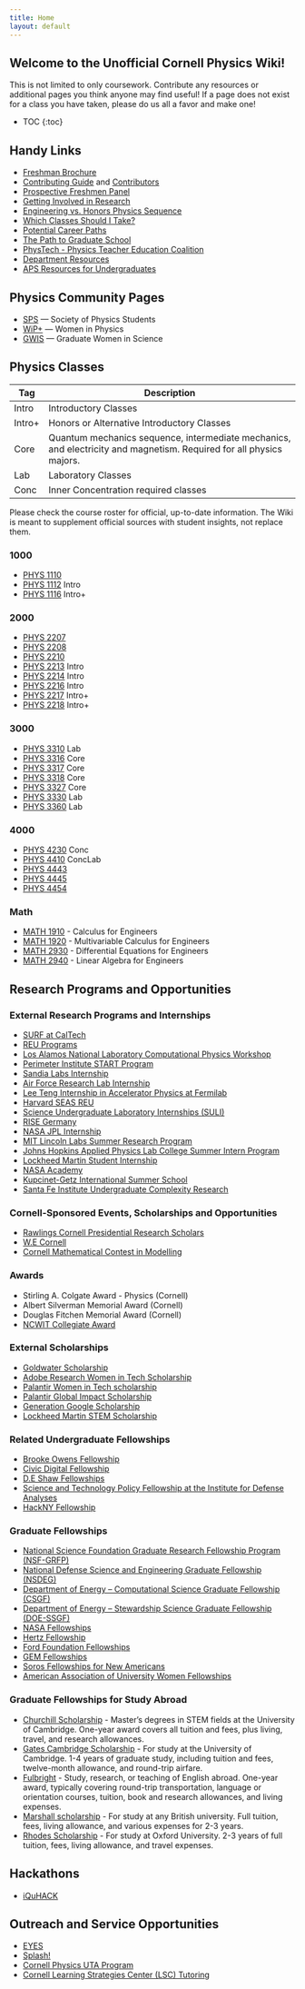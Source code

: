 ```yaml
---
title: Home
layout: default
---
```

<link rel="stylesheet" href="main.css">

## Welcome to the Unofficial Cornell Physics Wiki!

This is not limited to only coursework. Contribute any resources or additional pages you think anyone may find useful! If a page does not exist for a class you have taken, please do us all a favor and make one!

* TOC
{:toc}

## Handy Links

- [Freshman Brochure](https://cornell.app.box.com/s/z6c279yo0r3kp8hzskgmvqyqhli8wemf)
- [Contributing Guide](/contributing_guide.html) and [Contributors](/contributors.html)
- [Prospective Freshmen Panel](https://drive.google.com/file/d/1H8pdaKa5sEt5G8hvo-V2zcQc2HdVRFnf/view?usp=sharing)
- [Getting Involved in Research](https://docs.google.com/presentation/d/1T_JWGTbslsuo953fDwLijQ_krZxoutNPhexjozLt3G8/edit?usp=sharing)
- [Engineering vs. Honors Physics Sequence](/engineering_vs_honors.html)
- [Which Classes Should I Take?](/which_class.html)
- [Potential Career Paths](/career_paths.html)
- [The Path to Graduate School](/grad_school.html)
- [PhysTech - Physics Teacher Education Coalition](http://phystec.physics.cornell.edu)
- [Department Resources](https://physics.cornell.edu/general-resources)
- [APS Resources for Undergraduates](https://www.aps.org/programs/education/undergrad/students/)

## Physics Community Pages

- [SPS](https://www.spscornell.org) — Society of Physics Students
- [WiP+](https://physics.cornell.edu/women-in-physics) — Women in Physics
- [GWIS](https://gwiscornell.wordpress.com) — Graduate Women in Science

## Physics Classes

| Tag                            | Description                               |
| ------------------------------ | ----------------------------------------- |
| <span class="tag ml-1/2">Intro</span>  | Introductory Classes |
| <span class="tag ml-1/2">Intro+</span> | Honors or Alternative Introductory Classes |
| <span class="tag ml-1/2">Core</span> | Quantum mechanics sequence, intermediate mechanics, and electricity and magnetism. Required for all physics majors. |
| <span class="tag ml-1/2">Lab</span> | Laboratory Classes |
| <span class="tag ml-1/2">Conc</span> | Inner Concentration required classes |

Please check the course roster for official, up-to-date information. The Wiki is meant to supplement official sources with student insights, not replace them.

### 1000

- [PHYS 1110](/classes/PHYS1110.html)
- [PHYS 1112](/classes/PHYS1112.html) <span class="tag">Intro</span>
- [PHYS 1116](/classes/PHYS1116.html) <span class="tag">Intro+</span>

### 2000

- [PHYS 2207](/classes/PHYS2207.html)
- [PHYS 2208](/classes/PHYS2208.html)
- [PHYS 2210](/classes/PHYS2210.html)
- [PHYS 2213](/classes/PHYS2213.html) <span class="tag">Intro</span>
- [PHYS 2214](/classes/PHYS2214.html) <span class="tag">Intro</span>
- [PHYS 2216](/classes/PHYS2216.html) <span class="tag">Intro</span>
- [PHYS 2217](/classes/PHYS2217.html) <span class="tag">Intro+</span>
- [PHYS 2218](/classes/PHYS2218.html) <span class="tag">Intro+</span>

### 3000

- [PHYS 3310](/classes/PHYS3310.html) <span class="tag">Lab</span>
- [PHYS 3316](/classes/PHYS3316.html) <span class="tag">Core</span>
- [PHYS 3317](/classes/PHYS3317.html) <span class="tag">Core</span>
- [PHYS 3318](/classes/PHYS3318.html) <span class="tag">Core</span>
- [PHYS 3327](/classes/PHYS3327.html) <span class="tag">Core</span>
- [PHYS 3330](/classes/PHYS3330.html) <span class="tag">Lab</span>
- [PHYS 3360](/classes/PHYS3360.html) <span class="tag">Lab</span>

### 4000
- [PHYS 4230](/classes/PHYS4230.html) <span class="tag">Conc</span>
- [PHYS 4410](/classes/PHYS4410.html) <span class="tag">Conc</span><span class="tag">Lab</span>
- [PHYS 4443](/classes/PHYS4443.html)
- [PHYS 4445](/classes/PHYS4445.html)  
- [PHYS 4454](/classes/PHYS4454.html)

### Math

- [MATH 1910](/classes/MATH1910.html) - Calculus for Engineers
- [MATH 1920](/classes/MATH1920.html) - Multivariable Calculus for Engineers
- [MATH 2930](/classes/MATH2930.html) - Differential Equations for Engineers
- [MATH 2940](/classes/MATH2940.html) - Linear Algebra for Engineers

## Research Programs and Opportunities

### External Research Programs and Internships
- [SURF at CalTech](https://sfp.caltech.edu/undergraduate-research/programs/surf)
- [REU Programs](https://www.nsf.gov/crssprgm/reu/list_result.jsp?unitid=69)
- [Los Alamos National Laboratory Computational Physics Workshop](https://www.lanl.gov/org/padwp/adx/computational-physics/summer-workshop/index.php)
- [Perimeter Institute START Program](https://perimeterinstitute.ca/psi-start-program)
- [Sandia Labs Internship](https://www.sandia.gov/careers/career-possibilities/students-and-postdocs/internships-co-ops/)
- [Air Force Research Lab Internship](https://www.griffissinstitute.org/who-we-work-with/afrl/summer-internship)
- [Lee Teng Internship in Accelerator Physics at Fermilab](https://internships.fnal.gov/lee-teng-undergraduate-internship/)
- [Harvard SEAS REU](https://www.seas.harvard.edu/office-education-outreach-community-programs/research-experience-undergraduates-reu)
- [Science Undergraduate Laboratory Internships (SULI)](https://science.osti.gov/wdts/suli)
- [RISE Germany](https://www.daad.de/rise/en/rise-germany/)
- [NASA JPL Internship](https://www.jpl.nasa.gov/edu/intern/)
- [MIT Lincoln Labs Summer Research Program](https://www.ll.mit.edu/careers/student-opportunities/summer-research-program)
- [Johns Hopkins Applied Physics Lab College Summer Intern Program](https://www.jhuapl.edu/careers/internships)
- [Lockheed Martin Student Internship](https://www.lockheedmartinjobs.com/college-students)
- [NASA Academy](https://www.academyapp.com)
- [Kupcinet-Getz International Summer School](https://www.weizmann.ac.il/feinberg/admissions/kupcinet-getz-international-summer-school/about-program-0)
- [Santa Fe Institute Undergraduate Complexity Research](https://www.santafe.edu/engage/learn/programs/undergraduate-complexity-research)

### Cornell-Sponsored Events, Scholarships and Opportunities
- [Rawlings Cornell Presidential Research Scholars](https://scl.cornell.edu/get-involved/cornell-commitment/rawlings-cornell-presidential-research-scholars)
- [W.E Cornell](https://crea.cornell.edu/project/w-e-cornell/)
- [Cornell Mathematical Contest in Modelling](https://e.math.cornell.edu/sites/mcm/)

### Awards
- Stirling A. Colgate Award - Physics (Cornell)
- Albert Silverman Memorial Award (Cornell)
- Douglas Fitchen Memorial Award (Cornell)
- [NCWIT Collegiate Award](https://www.aspirations.org/award-programs/aic-collegiate-award)

### External Scholarships
- [Goldwater Scholarship](https://goldwaterscholarship.gov)
- [Adobe Research Women in Tech Scholarship](https://research.adobe.com/scholarship/)
- [Palantir Women in Tech scholarship](https://www.palantir.com/careers/students/scholarship/wit-north-america/)
- [Palantir Global Impact Scholarship](https://www.palantir.com/careers/students/scholarship/global-impact/)
- [Generation Google Scholarship](https://buildyourfuture.withgoogle.com/scholarships/generation-google-scholarship/)
- [Lockheed Martin STEM Scholarship](https://www.lockheedmartin.com/en-us/who-we-are/communities/stem-education/lm-scholarship-program.html)

### Related Undergraduate Fellowships
- [Brooke Owens Fellowship](http://www.brookeowensfellowship.org)
- [Civic Digital Fellowship](https://www.codingitforward.com/summer-fellowships)
- [D.E Shaw Fellowships](https://fellowships.deshaw.com)
- [Science and Technology Policy Fellowship at the Institute for Defense Analyses](https://www.ida.org/en/careers/students-and-recent-graduates/summer-associate-internships-and-fellowships/science-policy-fellowship)
- [HackNY Fellowship](https://hackny.org/fellows-program)

### Graduate Fellowships
- [National Science Foundation Graduate Research Fellowship Program (NSF-GRFP)](https://www.nsfgrfp.org)
- [National Defense Science and Engineering Graduate Fellowship (NSDEG)](https://ndseg.sysplus.com)
- [Department of Energy – Computational Science Graduate Fellowship (CSGF)](https://www.krellinst.org/csgf/)
- [Department of Energy – Stewardship Science Graduate Fellowship (DOE-SSGF)](https://www.krellinst.org/ssgf/about-doe-nnsa-ssgf)
- [NASA Fellowships](https://science.nasa.gov/learners/learner-opportunities#grad)
- [Hertz Fellowship](https://www.hertzfoundation.org)
- [Ford Foundation Fellowships](https://sites.nationalacademies.org/PGA/FordFellowships/index.htm)
- [GEM Fellowships](https://www.gemfellowship.org/gem-fellowship-program/)
- [Soros Fellowships for New Americans](https://www.pdsoros.org)
- [American Association of University Women Fellowships](https://www.aauw.org/resources/programs/fellowships-grants/)

### Graduate Fellowships for Study Abroad
- [Churchill Scholarship](https://scl.cornell.edu/get-involved/career-services/graduate-and-professional-study/fellowships/prestigious-fellowships/fellowship-competitions/churchill-scholarship) - Master’s degrees in STEM fields at the University of Cambridge. One-year award covers all tuition and fees, plus living, travel, and research allowances.
- [Gates Cambridge Scholarship](https://scl.cornell.edu/get-involved/career-services/graduate-and-professional-study/fellowships/prestigious-fellowships/fellowship-competitions/gates-cambridge-scholarship) - For study at the University of Cambridge. 1-4 years of graduate study, including tuition and fees, twelve-month allowance, and round-trip airfare.
- [Fulbright](https://scl.cornell.edu/get-involved/career-services/graduate-and-professional-study/fellowships/prestigious-fellowships/fellowship-competitions/fulbright-scholarship) - Study, research, or teaching of English abroad. One-year award, typically covering round-trip transportation, language or orientation courses, tuition, book and research allowances, and living expenses.
- [Marshall scholarship](https://scl.cornell.edu/get-involved/career-services/graduate-and-professional-study/fellowships/prestigious-fellowships/fellowship-competitions/marshall-scholarship) - For study at any British university. Full tuition, fees, living allowance, and various expenses for 2-3 years.
- [Rhodes Scholarship](https://scl.cornell.edu/get-involved/career-services/graduate-and-professional-study/fellowships/prestigious-fellowships/fellowship-competitions/rhodes-scholarship) - For study at Oxford University. 2-3 years of full tuition, fees, living allowance, and travel expenses.

## Hackathons

- [iQuHACK](https://www.iquise.mit.edu/iQuHACK/2022-01-28)

## Outreach and Service Opportunities

- [EYES](https://sites.google.com/site/cornelleyes/)
- [Splash!](https://cornell.learningu.org)
- [Cornell Physics UTA Program](https://physics.cornell.edu/undergraduate-teaching-assistant-program)
- [Cornell Learning Strategies Center (LSC) Tutoring](https://lsc.cornell.edu)